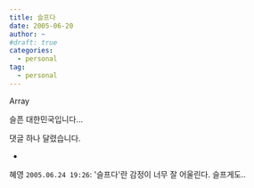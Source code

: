 ```yaml
---
title: 슬프다
date: 2005-06-20
author: ~
#draft: true
categories:
  - personal
tag:
  - personal
---
```




Array

슬픈 대한민국입니다...


 댓글 하나 달렸습니다.

- 
 혜영 `2005.06.24 19:26`: 
'슬프다'란 감정이 너무 잘 어울린다. 슬프게도..




